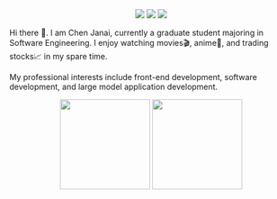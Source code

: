 <div align="center">
    <a href="https://himeditator.github.io"><img src="https://img.shields.io/badge/website-himeditator-blue?logo=github"></a>
    <a href="https://blog.csdn.net/Hi_KER"><img src="https://img.shields.io/badge/blog-hi_ker-orange?logo=csdn"></a>
    <a href="https://space.bilibili.com/629971797"><img src="https://img.shields.io/badge/bilibili-redwoods-ff5353?logo=bilibili"></a>
</div>

Hi there 👋. I am Chen Janai, currently a graduate student majoring in Software Engineering. I enjoy watching movies🎬, anime🌸, and trading stocks📈 in my spare time.

My professional interests include front-end development, software development, and large model application development.

<div align="center">
    <img height="160px" src="https://github-readme-stats.vercel.app/api?username=HiMeditator&show_icons=true&theme=gruvbox" />
    <img height="160px" src="https://github-readme-stats.vercel.app/api/top-langs/?username=HiMeditator&layout=compact&theme=gruvbox" />
</div>
